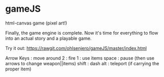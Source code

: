 # gameJS
html-canvas game  (pixel art!)

Finally, the game engine is complete. Now it's time for everything to flow into an actual story and a playable game.  

Try it out: https://rawgit.com/ohlsenjero/gameJS/master/index.html

Arrow Keys : move around
2          : fire
1          : use items
space      : pause (then use arrows to change weapon||items)
shift      : dash
alt        : teleport (if carrying the proper item)

